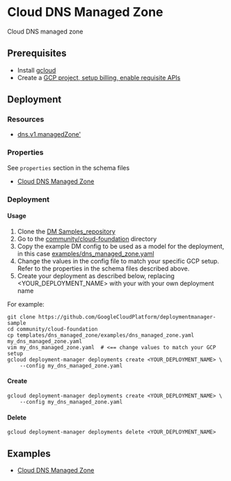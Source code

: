 # Cloud DNS Managed Zone

Cloud DNS managed zone

## Prerequisites

- Install [gcloud](https://cloud.google.com/sdk)
- Create a [GCP project, setup billing, enable requisite APIs](../project/README.md)

## Deployment

### Resources

- [dns.v1.managedZone'](https://cloud.google.com/dns/docs/)

### Properties

See `properties` section in the schema files

-  [Cloud DNS Managed Zone](dns_managed_zone.py.schema)


### Deployment

#### Usage

1. Clone the [DM Samples_repository](https://github.com/GoogleCloudPlatform/deploymentmanager-sample)
2. Go to the [community/cloud-foundation](community/cloud-foundation) directory
3. Copy the example DM config to be used as a model for the deployment, in this case [examples/dns_managed_zone.yaml](examples/dns_managed_zone.yaml)
4. Change the values in the config file to match your specific GCP setup.
   Refer to the properties in the schema files described above.
5. Create your deployment as described below, replacing <YOUR_DEPLOYMENT_NAME>
   with your with your own deployment name


For example:

```
git clone https://github.com/GoogleCloudPlatform/deploymentmanager-sample
cd community/cloud-foundation
cp templates/dns_managed_zone/examples/dns_managed_zone.yaml my_dns_managed_zone.yaml
vim my_dns_managed_zone.yaml  # <== change values to match your GCP setup
gcloud deployment-manager deployments create <YOUR_DEPLOYMENT_NAME> \
    --config my_dns_managed_zone.yaml
```

#### Create

```
gcloud deployment-manager deployments create <YOUR_DEPLOYMENT_NAME> \
    --config my_dns_managed_zone.yaml
```


#### Delete

```
gcloud deployment-manager deployments delete <YOUR_DEPLOYMENT_NAME>
```


## Examples

- [Cloud DNS Managed Zone](examples/dns_managed_zone.yaml)

